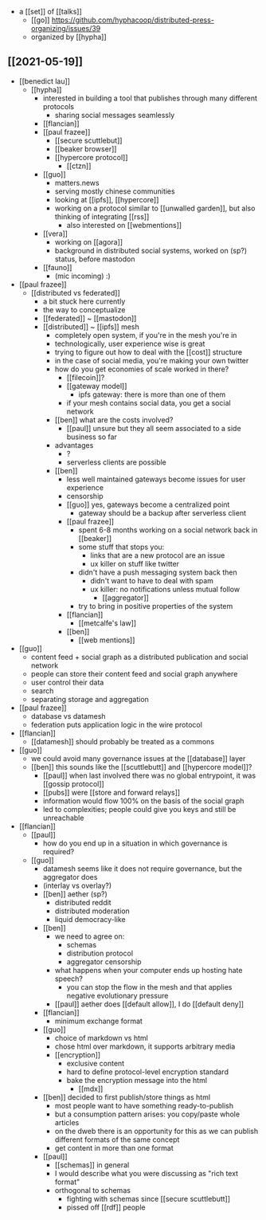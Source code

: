 - a [[set]] of [[talks]]
	- [[go]] https://github.com/hyphacoop/distributed-press-organizing/issues/39
	- organized by [[hypha]]

## [[2021-05-19]]
- [[benedict lau]]
	- [[hypha]]
		- interested in building a tool that publishes through many different protocols
			- sharing social messages seamlessly
		- [[flancian]]
		- [[paul frazee]]
			- [[secure scuttlebut]]
			- [[beaker browser]]
			- [[hypercore protocol]]
				- [[ctzn]]
		- [[guo]]
			- matters.news
			- serving mostly chinese communities
			- looking at [[ipfs]], [[hypercore]]
			- working on a protocol similar to [[unwalled garden]], but also thinking of integrating [[rss]]
				- also interested on [[webmentions]]
		- [[vera]]
			- working on [[agora]]
			- background in distributed social systems, worked on (sp?) status, before mastodon
		- [[fauno]]
			- (mic incoming) :)
- [[paul frazee]] 
	- [[distributed vs federated]]
		- a bit stuck here currently
		- the way to conceptualize
		- [[federated]] ~ [[mastodon]]
		- [[distributed]] ~ [[ipfs]] mesh
			- completely open system, if you're in the mesh you're in
			- technologically, user experience wise is great
			- trying to figure out how to deal with the [[cost]] structure
			- in the case of social media, you're making your own twitter
			- how do you get economies of scale worked in there?
				- [[filecoin]]?
				- [[gateway model]]
					- ipfs gateway: there is more than one of them
				- if your mesh contains social data, you get a social network
			- [[ben]] what are the costs involved?
				- [[paul]] unsure but they all seem associated to a side business so far
			- advantages
				- ?
				- serverless clients are possible
			- [[ben]]
				- less well maintained gateways become issues for user experience
				- censorship
				- [[guo]] yes, gateways become a centralized point
					- gateway should be a backup after serverless client
				- [[paul frazee]]
					- spent 6-8 months working on a social network back in [[beaker]]
					- some stuff that stops you:
						- links that are a new protocol are an issue
						- ux killer on stuff like twitter
					- didn't have a push messaging system back then
						- didn't want to have to deal with spam
						- ux killer: no notifications unless mutual follow
							- [[aggregator]]
					- try to bring in positive properties of the system
				- [[flancian]]
					- [[metcalfe's law]]
				- [[ben]]
					- [[web mentions]]
- [[guo]]
	- content feed + social graph as a distributed publication and social network
	- people can store their content feed and social graph anywhere
	- user control their data
	- search
	- separating storage and aggregation
- [[paul frazee]]
	- database vs datamesh
	- federation puts application logic in the wire protocol
- [[flancian]]
	- [[datamesh]] should probably be treated as a commons
- [[guo]]
	- we could avoid many governance issues at the [[database]] layer
	- [[ben]] this sounds like the [[scuttlebutt]] and [[hypercore model]]?
		- [[paul]] when last involved there was no global entrypoint, it was [[gossip protocol]]
		- [[pubs]] were [[store and forward relays]]
		- information would flow 100% on the basis of the social graph
		- led to complexities; people could give you keys and still be unreachable
- [[flancian]]
	- [[paul]]
		- how do you end up in a situation in which governance is required? 
	- [[guo]]
		- datamesh seems like it does not require governance, but the aggregator does
		- (interlay vs overlay?)
 		- [[ben]] aether (sp?) 
			- distributed reddit
			- distributed moderation
			- liquid democracy-like
		- [[ben]]
			- we need to agree on:
				- schemas
				- distribution protocol
				- aggregator censorship
			- what happens when your computer ends up hosting hate speech?
				- you can stop the flow in the mesh and that applies negative evolutionary pressure
			- [[paul]] aether does [[default allow]], I do [[default deny]]
		- [[flancian]]
			- minimum exchange format
		- [[guo]]
			- choice of markdown vs html
			- chose html over markdown, it supports arbitrary media
			- [[encryption]]
				- exclusive content
				- hard to define protocol-level encryption standard
				- bake the encryption message into the html
					- [[mdx]]
		- [[ben]] decided to first publish/store things as html
			- most people want to have something ready-to-publish
			- but a consumption pattern arises: you copy/paste whole articles
			- on the dweb there is an opportunity for this as we can publish different formats of the same concept
			- get content in more than one format
		- [[paul]]
			- [[schemas]] in general
			- I would describe what you were discussing as "rich text format"
			- orthogonal to schemas
				- fighting with schemas since [[secure scuttlebutt]]
				- pissed off [[rdf]] people
		
	